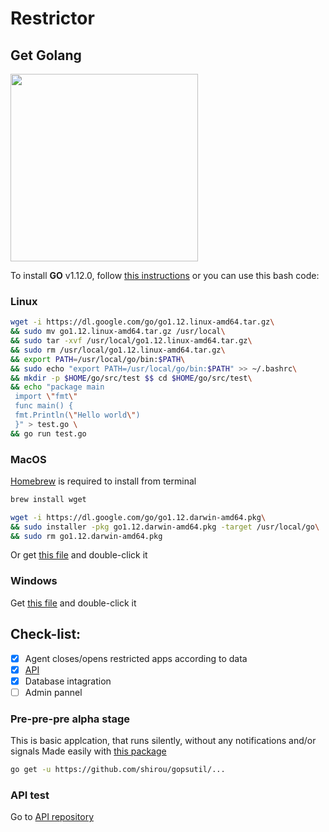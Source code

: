 # Restrictor

## Get Golang
<img src="https://proxy.duckduckgo.com/iu/?u=https%3A%2F%2Fih1.redbubble.net%2Fimage.38303832.2081%2Fraf%2C360x360%2C075%2Ct%2Cfafafa%3Aca443f4786.jpg&f=1" width=300>

To install **GO** v1.12.0, follow <a href="https://golang.org/doc/install" target="_blank">this instructions</a> or you can use this bash code:
### Linux
```bash
wget -i https://dl.google.com/go/go1.12.linux-amd64.tar.gz\
&& sudo mv go1.12.linux-amd64.tar.gz /usr/local\
&& sudo tar -xvf /usr/local/go1.12.linux-amd64.tar.gz\
&& sudo rm /usr/local/go1.12.linux-amd64.tar.gz\
&& export PATH=/usr/local/go/bin:$PATH\ 
&& sudo echo "export PATH=/usr/local/go/bin:$PATH" >> ~/.bashrc\
&& mkdir -p $HOME/go/src/test $$ cd $HOME/go/src/test\
&& echo "package main
 import \"fmt\"
 func main() {
 fmt.Println(\"Hello world\")
 }" > test.go \
&& go run test.go
```

### MacOS
[Homebrew](https://brew.sh/) is required to install from terminal
```bash
brew install wget
```
```bash
wget -i https://dl.google.com/go/go1.12.darwin-amd64.pkg\
&& sudo installer -pkg go1.12.darwin-amd64.pkg -target /usr/local/go\
&& sudo rm go1.12.darwin-amd64.pkg
```
Or get [this file](https://dl.google.com/go/go1.11.5.darwin-amd64.pkg) and double-click it


### Windows
Get [this file](https://dl.google.com/go/go1.11.5.windows-amd64.msi) and double-click it



## Check-list:
- [x] Agent closes/opens restricted apps according to data
- [x] [API](https://github.com/alzaburetz/restrictor-api.git)
- [x] Database intagration
- [ ] Admin pannel

### Pre-pre-pre alpha stage
This is basic applcation, that runs silently, without any notifications and/or signals
Made easily with [this package](https://github.com/shirou/gopsutil)
```bash
go get -u https://github.com/shirou/gopsutil/...
```

### API test
Go to [API repository](https://github.com/alzaburetz/restrictor-api.git)

